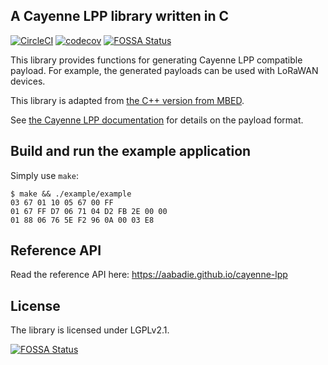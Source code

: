 ## A Cayenne LPP library written in C

[![CircleCI](https://circleci.com/gh/aabadie/cayenne-lpp/tree/master.svg?style=svg)](https://circleci.com/gh/aabadie/cayenne-lpp/tree/master) [![codecov](https://codecov.io/gh/aabadie/cayenne-lpp/branch/master/graph/badge.svg)](https://codecov.io/gh/aabadie/cayenne-lpp)
[![FOSSA Status](https://app.fossa.io/api/projects/git%2Bgithub.com%2Faabadie%2Fcayenne-lpp.svg?type=shield)](https://app.fossa.io/projects/git%2Bgithub.com%2Faabadie%2Fcayenne-lpp?ref=badge_shield)

This library provides functions for generating Cayenne LPP compatible payload.
For example, the generated payloads can be used with LoRaWAN devices.

This library is adapted from
[the C++ version from MBED](https://developer.mbed.org/teams/myDevicesIoT/code/Cayenne-LPP/).

See [the Cayenne LPP documentation](https://mydevices.com/cayenne/docs_stage/lora/#lora-cayenne-low-power-payload)
for details on the payload format.

## Build and run the example application

Simply use `make`:

    $ make && ./example/example
    03 67 01 10 05 67 00 FF
    01 67 FF D7 06 71 04 D2 FB 2E 00 00
    01 88 06 76 5E F2 96 0A 00 03 E8

## Reference API

Read the reference API here: https://aabadie.github.io/cayenne-lpp

## License

The library is licensed under LGPLv2.1.


[![FOSSA Status](https://app.fossa.io/api/projects/git%2Bgithub.com%2Faabadie%2Fcayenne-lpp.svg?type=large)](https://app.fossa.io/projects/git%2Bgithub.com%2Faabadie%2Fcayenne-lpp?ref=badge_large)